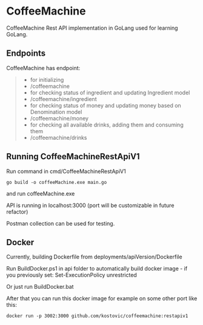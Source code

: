 # CoffeeMachine
CoffeeMachine Rest API implementation in GoLang used for learning GoLang.

## Endpoints
CoffeeMachine has endpoint:
>
> - for initializing
>  - /coffeemachine
> - for checking status of ingredient and updating Ingredient model
>  - /coffeemachine/ingredient
> - for checking status of money and updating money based on Denomination model
>  - /coffeemachine/money
> - for checking all available drinks, adding them and consuming them
>  - /coffeemachine/drinks

## Running CoffeeMachineRestApiV1

Run command in cmd/CoffeeMachineRestApiV1
```
go build -o coffeeMachine.exe main.go
```
and run coffeeMachine.exe

API is running in localhost:3000 
(port will be customizable in future refactor)

Postman collection can be used for testing.

## Docker

Currently, building Dockerfile from deployments/apiVersion/Dockerfile

Run BuildDocker.ps1 in api folder to automatically build docker image - if you previously set: Set-ExecutionPolicy unrestricted

Or just run BuildDocker.bat

After that you can run this docker image for example on some other port like this:
```
docker run -p 3002:3000 github.com/kostovic/coffeemachine:restapiv1
```
